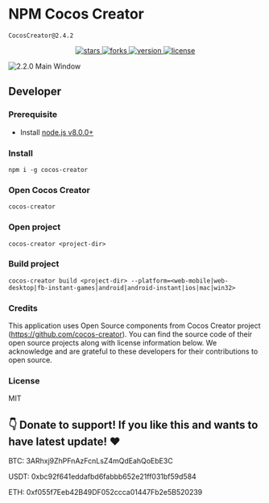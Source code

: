 # NPM Cocos Creator
```
CocosCreator@2.4.2
```


<p align="center">
    <a href="https://github.com/nmhung1210/cocos-creator/stargazers">
        <img src="https://img.shields.io/github/stars/nmhung1210/cocos-creator.svg?style=flat-square&colorB=4183c4"
             alt="stars">
    </a>
    <a href="https://github.com/nmhung1210/cocos-creator/network">
        <img src="https://img.shields.io/github/forks/nmhung1210/cocos-creator.svg?style=flat-square&colorB=4183c4"
             alt="forks">
    </a>
    <a href="https://github.com/nmhung1210/cocos-creator/releases">
        <img src="https://img.shields.io/github/tag/nmhung1210/cocos-creator.svg?label=version&style=flat-square&colorB=4183c4"
             alt="version">
    </a>
    <a href="./licenses/LICENSE">
        <img src="https://img.shields.io/badge/license-MIT-blue.svg?style=flat-square&colorB=4183c4"
             alt="license">
    </a>
</p>

![2.2.0 Main Window](https://user-images.githubusercontent.com/1503156/67261891-3cfdfb00-f4d5-11e9-9b2d-15ff2cb015f4.png)

## Developer

### Prerequisite

- Install [node.js v8.0.0+](https://nodejs.org/)

### Install
```
npm i -g cocos-creator
```

### Open Cocos Creator
```
cocos-creator
```

### Open project
```
cocos-creator <project-dir>
```

### Build project
```
cocos-creator build <project-dir> --platform=<web-mobile|web-desktop|fb-instant-games|android|android-instant|ios|mac|win32>
```

### Credits

This application uses Open Source components from Cocos Creator project (https://github.com/cocos-creator). You can find the source code of their open source projects along with license information below. We acknowledge and are grateful to these developers for their contributions to open source.

### License
MIT



## 👇 Donate to support!  If you like this and wants to have latest update! ❤️

BTC: 3ARhxj9ZhPFnAzFcnLsZ4mQdEahQoEbE3C

USDT: 0xbc92f641eddafbd6fabbb652e21ff031bf59d584

ETH: 0xf055f7Eeb42B49DF052ccca01447Fb2e5B520239